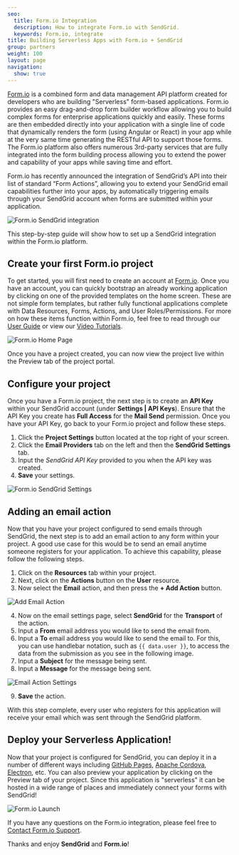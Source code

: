 ```yaml
---
seo:
  title: Form.io Integration
  description: How to integrate Form.io with SendGrid.
  keywords: Form.io, integrate
title: Building Serverless Apps with Form.io + SendGrid
group: partners
weight: 100
layout: page
navigation:
  show: true
---
```


[Form.io](https://form.io) is a combined form and data management API platform created for developers who are building "Serverless" form-based applications. Form.io provides an easy drag-and-drop form builder workflow allowing you to build complex forms for enterprise applications quickly and easily. These forms are then embedded directly into your application with a single line of code that dynamically renders the form (using Angular or React) in your app while at the very same time generating the RESTful API to support those forms. The Form.io platform also offers numerous 3rd-party services that are fully integrated into the form building process allowing you to extend the power and capability of your apps while saving time and effort.

Form.io has recently announced the integration of SendGrid’s API into their list of standard “Form Actions”, allowing you to extend your SendGrid email capabilities further into your apps, by automatically triggering emails through your SendGrid account when forms are submitted within your application.

![Form.io SendGrid integration]({{root_url}}/images/formio-sendgrid.png "Form.io SendGrid Integration")

This step-by-step guide will show how to set up a SendGrid integration within the Form.io platform.

## 	Create your first Form.io project

To get started, you will first need to create an account at [Form.io](https://portal.form.io). Once you have an account, you can quickly bootstrap an already working application by clicking on one of the provided templates on the home screen. These are not simple form templates, but rather fully functional applications complete with Data Resources, Forms, Actions, and User Roles/Permissions. For more on how these items function within Form.io, feel free to read through our [User Guide](https://help.form.io/userguide/) or view our [Video Tutorials](https://help.form.io/tutorials/videos/#welcome).

![Form.io Home Page]({{root_url}}/images/formio-home.png "Form.io Home Page")

Once you have a project created, you can now view the project live within the Preview tab of the project portal.

## 	Configure your project

Once you have a Form.io project, the next step is to create an **API Key** within your SendGrid account (under **Settings | API Keys**). Ensure that the API Key you create has **Full Access** for the **Mail Send** permission. Once you have your API Key, go back to your Form.io project and follow these steps.

1. Click the **Project Settings** button located at the top right of your screen.
1. Click the **Email Providers** tab on the left and then the **SendGrid Settings** tab.
1. Input the *SendGrid API Key* provided to you when the API key was created.
1. **Save** your settings.

![Form.io SendGrid Settings]({{root_url}}/images/formio-settings.png "Form.io SendGrid Settings")

## 	Adding an email action

Now that you have your project configured to send emails through SendGrid, the next step is to add an email action to any form within your project. A good use case for this would be to send an email anytime someone registers for your application. To achieve this capability, please follow the following steps.

 1. Click on the **Resources** tab within your project.
 1. Next, click on the **Actions** button on the **User** resource.
 1. Now select the **Email** action, and then press the **+ Add Action** button.

   ![Add Email Action]({{root_url}}/images/formio-add-email.png "Form.io Add Email Action")

 4. Now on the email settings page, select **SendGrid** for the **Transport** of the action.
 5. Input a **From** email address you would like to send the email from.
 1. Input a **To** email address you would like to send the email to. For this, you can use handlebar notation, such as ```{{ data.user }}```, to access the data from the submission as you see in the following image.
 1. Input a **Subject** for the message being sent.
 1. Input a **Message** for the message being sent.

   ![Email Action Settings]({{root_url}}/images/formio-email-action.png "Form.io Email Action Settings")

 9. **Save** the action.

With this step complete, every user who registers for this application will receive your email which was sent through the SendGrid platform.

## 	Deploy your Serverless Application!

Now that your project is configured for SendGrid, you can deploy it in a number of different ways including [GitHub Pages](https://pages.github.com/), [Apache Cordova](https://cordova.apache.org/), [Electron](http://electron.atom.io/), etc. You can also preview your application by clicking on the Preview tab of your project. Since this application is "serverless" it can be hosted in a wide range of places and immediately connect your forms with SendGrid!

![Form.io Launch]({{root_url}}/images/formio-launch.png "Form.io Launch")

If you have any questions on the Form.io integration, please feel free to [Contact Form.io Support](https://form.io/#contact).

Thanks and enjoy **SendGrid** and **Form.io**!
